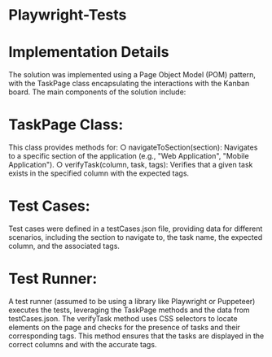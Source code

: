 # Playwright-Tests

# Implementation Details
The solution was implemented using a Page Object Model (POM) pattern, with the TaskPage class encapsulating the interactions with the Kanban board. The main components of the solution include:

# 	TaskPage Class: 
This class provides methods for:
○	navigateToSection(section): Navigates to a specific section of the application (e.g., "Web Application", "Mobile Application").
○	verifyTask(column, task, tags): Verifies that a given task exists in the specified column with the expected tags.

# Test Cases:
Test cases were defined in a testCases.json file, providing data for different scenarios, including the section to navigate to, the task name, the expected column, and the associated tags.

# Test Runner:
A test runner (assumed to be using a library like Playwright or Puppeteer) executes the tests, leveraging the TaskPage methods and the data from testCases.json.
The verifyTask method uses CSS selectors to locate elements on the page and checks for the presence of tasks and their corresponding tags. This method ensures that the tasks are displayed in the correct columns and with the accurate tags.
